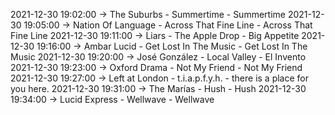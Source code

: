 2021-12-30 19:02:00 -> The Suburbs - Summertime - Summertime
2021-12-30 19:05:00 -> Nation Of Language - Across That Fine Line - Across That Fine Line
2021-12-30 19:11:00 -> Liars - The Apple Drop - Big Appetite
2021-12-30 19:16:00 -> Ambar Lucid - Get Lost In The Music - Get Lost In The Music
2021-12-30 19:20:00 -> José González - Local Valley - El Invento
2021-12-30 19:23:00 -> Oxford Drama - Not My Friend - Not My Friend
2021-12-30 19:27:00 -> Left at London - t.i.a.p.f.y.h. - there is a place for you here.
2021-12-30 19:31:00 -> The Marías - Hush - Hush
2021-12-30 19:34:00 -> Lucid Express - Wellwave - Wellwave
